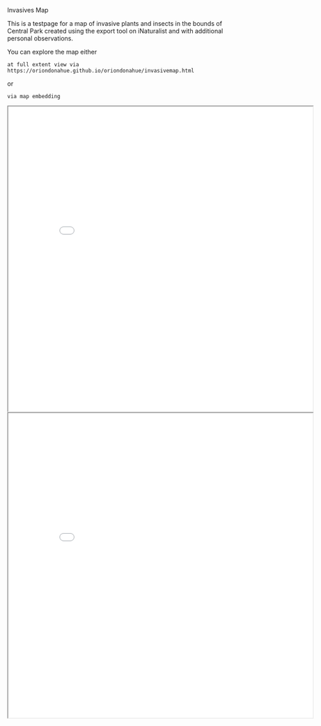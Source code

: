 Invasives Map

This is a testpage for a map of invasive plants and insects in the bounds of Central Park created using the export tool on iNaturalist and with additional personal observations.



You can explore the map either

    at full extent view via https://oriondonahue.github.io/oriondonahue/invasivemap.html

or

    via map embedding

<iframe src="FullMap/InvasiveMap1.html" height="700" width="700"></iframe> 
<iframe src="FilterdMap/InvasiveMap2.html" height="700" width="700"></iframe> 
